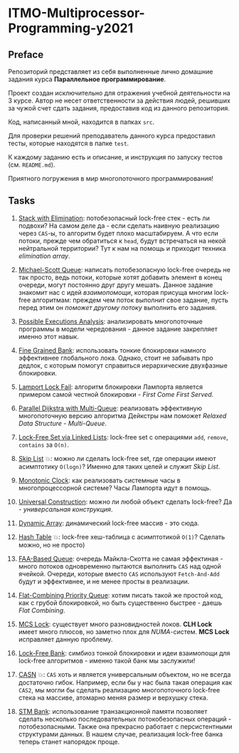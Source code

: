 # ITMO-Multiprocessor-Programming-y2021

## Preface

Репозиторий представляет из себя выполненные лично домашние задания курса __Параллельное программирование__.

Проект создан исключительно для отражения учебной деятельности на 3 курсе. Автор не несет ответственности за действия людей, решивших за чужой счет сдать задания, предоставив код из данного репозитория.

Код, написанный мной, находится в папках `src`. 

Для проверки решений преподаватель данного курса предоставил тесты, которые находятся в папке `test`.

К каждому заданию есть и описание, и инструкция по запуску тестов (см. `README.md`).

Приятного погружения в мир многопоточного программирования!


## Tasks

1. [Stack with Elimination](stack-elimination): потобезопасный lock-free стек - есть ли подвохи? На самом деле да - если сделать наивную реализацию через `CAS`-ы, то алгоритм будет плохо масштабируем. А что если потоки, прежде чем обратиться к `head`, будут встречаться на некой нейтральной территории? Тут к нам на помощь и приходит техника _elimination array_.

1. [Michael-Scott Queue](msqueue): написать потобезопасную lock-free очередь не так просто, ведь потоки, которые хотят добавить элемент в конец очереди, могут постоянно друг другу мешать. Данное задание знакомит нас с идей _взаимопомощи_, которая присуща многим lock-free алгоритмам: преждем чем поток выполнит свое задание, пусть перед этим он _поможет другому потоку_ выполнить его задания.

1. [Possible Executions Analysis](possible-executions-analysis): анализировать многопоточные программы в модели чередования - данное задание закрепляет именно этот навык.

1. [Fine Grained Bank](fine-grained-bank): использовать тонкие блокировки намного эффективнее глобального лока. Однако, стоит не забывать про дедлок, с которым помогут справиться иерархические двухфазные блокировки.

1. [Lamport Lock Fail](lamport-lock-fail): алгоритм блокировки Лампорта является примером самой честной блокировки - _First Come First Served_.

1. [Parallel Dijkstra with Multi-Queue](dijkstra): реализовать эффективную многопоточную версию алгоритма Дейкстры нам поможет _Relaxed Data Structure_ - _Multi-Queue_.

1. [Lock-Free Set via Linked Lists](inked-list-set): lock-free set с  операциями `add`, `remove`, `contains` за `O(n)`.

1. [Skip List](skip-list) 💥: можно ли сделать lock-free set, где операции имеют асимптотику `O(logn)`? Именно для таких целей и служит _Skip List_.

1. [Monotonic Clock](monotonic-clock): как реализовать системные часы в многопроцессорной системе? Часы Лампорта идут в помощь.

1. [Universal Construction](universal-construction): можно ли любой объект сделать lock-free? Да - _универсальная конструкция_.

1. [Dynamic Array](dynamic-array): динамический lock-free массив - это сюда.

1. [Hash Table](hash-table) 💥: lock-free хеш-таблица с асимптотикой `O(1)`? Сделать можно, но не просто)

1. [FAA-Based Queue](faa-queue): очередь Майкла-Скотта не самая эффектиная - много потоков одновременно пытаются выполнить `CAS` над одной ячейкой. Очереди, которые вместо `CAS` используют `Fetch-And-Add` будут и эффективнее, и не менее просты в реализации.

1. [Flat-Combining Priority Queue](fc-priority-queue): хотим писать такой же простой код, как с грубой блокировкой, но быть существенно быстрее - даешь _Flat Combining_.

1. [MCS Lock](mcs-lock): существует много разновидностей локов. __CLH Lock__ имеет много плюсов, но заметно плох для _NUMA_-систем. __MCS Lock__ исправляет данную проблему.

1. [Lock-Free Bank](lock-free-bank): симбиоз тонкой блокировки и идеи взаимопощи для lock-free алгоритмов - именно такой банк мы заслужили!

1. [CASN](casn) 💥: `CAS` хоть и является универсальным объектом, но не всегда достаточно гибок. Например, если бы у нас была такая операция как `CAS2`, мы могли бы сделать реализацию многопоточного lock-free стека на массиве, атомарно меняя размер и верхушку стека.

1. [STM Bank](stm-bank): использование транзакционной памяти позволяет сделать несколько последовательных потокобезопасных операций - потобезопасными. Также она прекрасно работает с персистентными структурами данных. В нашем случае, реализация lock-free банка теперь станет напорядок проще.
